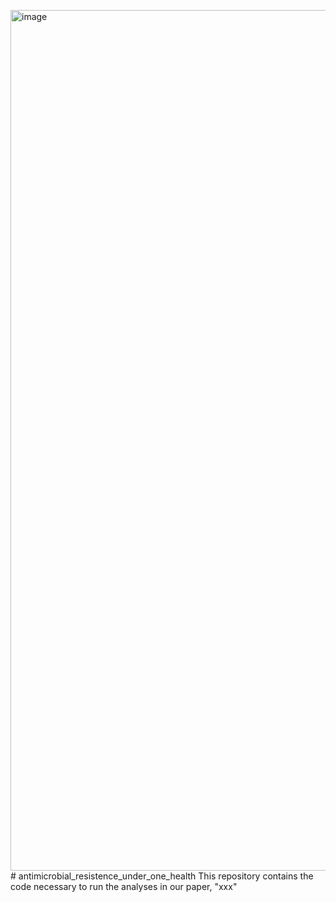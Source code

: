 <img width="1377" alt="image" src="https://github.com/ShuleLi-IUE/antimicrobial_resistence_under_one_health/assets/161014900/4e7f66ae-f5cb-4e4c-8050-6ea1ac59ddb1"># antimicrobial_resistence_under_one_health
This repository contains the code necessary to run the analyses in our paper, "xxx"
